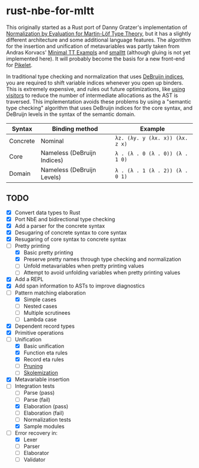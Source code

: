 # rust-nbe-for-mltt

This originally started as a Rust port of Danny Gratzer's implementation of
[Normalization by Evaluation for Martin-Löf Type Theory][nbe-for-mltt], but it
has a slightly different architecture and some additional language features.
The algorithm for the insertion and unification of metavariables was partly
taken from Andras Korvacs' [Minimal TT Exampls][minimal-tt-examples] and
[smalltt][smalltt] (although gluing is not yet implemented here).
It will probably become the basis for a new front-end for
[Pikelet](https://github.com/pikelet-lang/pikelet).

In traditional type checking and normalization that uses [DeBruijn indices][de-bruijn-indices],
you are required to shift variable indices whenever you open up binders. This
is extremely expensive, and rules out future optimizations, like [using
visitors][visitors] to reduce the number of intermediate allocations as the AST
is traversed. This implementation avoids these problems by using a "semantic
type checking"  algorithm that uses DeBruijn indices for the core syntax, and
DeBruijn levels in the syntax of the semantic domain.

| Syntax        | Binding method              | Example                         |
|---------------|-----------------------------|---------------------------------|
| Concrete      | Nominal                     | `λz. (λy. y (λx. x)) (λx. z x)` |
| Core          | Nameless (DeBruijn Indices) | `λ . (λ . 0 (λ . 0)) (λ . 1 0)` |
| Domain        | Nameless (DeBruijn Levels)  | `λ . (λ . 1 (λ . 2)) (λ . 0 1)` |

[nbe-for-mltt]: https://github.com/jozefg/nbe-for-mltt
[minimal-tt-examples]: https://github.com/AndrasKovacs/minimal-tt-examples
[smalltt]: https://github.com/AndrasKovacs/smalltt
[de-bruijn-indices]: https://en.wikipedia.org/wiki/De_Bruijn_index
[visitors]: https://github.com/pikelet-lang/pikelet/issues/75

## TODO

- [x] Convert data types to Rust
- [x] Port NbE and bidirectional type checking
- [x] Add a parser for the concrete syntax
- [x] Desugaring of concrete syntax to core syntax
- [x] Resugaring of core syntax to concrete syntax
- [ ] Pretty printing
    - [x] Basic pretty printing
    - [x] Preserve pretty names through type checking and normalization
    - [ ] Unfold metavariables when pretty printing values
    - [ ] Attempt to avoid unfolding variables when pretty printing values
- [x] Add a REPL
- [x] Add span information to ASTs to improve diagnostics
- [ ] Pattern matching elaboration
    - [x] Simple cases
    - [ ] Nested cases
    - [ ] Multiple scrutinees
    - [ ] Lambda case
- [x] Dependent record types
- [x] Primitive operations
- [ ] Unification
    - [x] Basic unification
    - [x] Function eta rules
    - [x] Record eta rules
    - [ ] [Pruning](https://gitter.im/pikelet-lang/Lobby?at=5cd519e60f381d0a768e7811)
    - [ ] [Skolemization](https://gitter.im/pikelet-lang/Lobby?at=5cd129ca6a84d76ed85bbefd)
- [x] Metavariable insertion
- [ ] Integration tests
  - [ ] Parse (pass)
  - [ ] Parse (fail)
  - [x] Elaboration (pass)
  - [ ] Elaboration (fail)
  - [ ] Normalization tests
  - [x] Sample modules
- [ ] Error recovery in:
  - [x] Lexer
  - [ ] Parser
  - [ ] Elaborator
  - [ ] Validator

